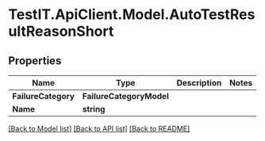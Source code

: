 # TestIT.ApiClient.Model.AutoTestResultReasonShort

## Properties

Name | Type | Description | Notes
------------ | ------------- | ------------- | -------------
**FailureCategory** | **FailureCategoryModel** |  | 
**Name** | **string** |  | 

[[Back to Model list]](../README.md#documentation-for-models) [[Back to API list]](../README.md#documentation-for-api-endpoints) [[Back to README]](../README.md)

